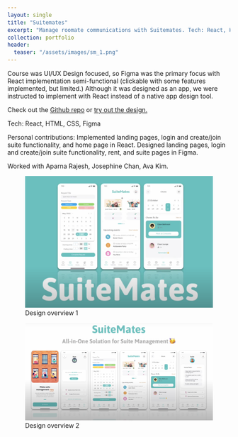 ```yaml
---
layout: single
title: "Suitemates"
excerpt: "Manage roomate communications with Suitemates. Tech: React, HTML, CSS, Figma"
collection: portfolio
header:
  teaser: "/assets/images/sm_1.png"
---
```



Course was UI/UX Design focused, so Figma was the primary focus with React implementation semi-functional (clickable with some features implemented, but limited.) Although it was designed as an app, we were instructed to implement with React instead of a native app design tool. 

Check out the [Github repo](https://github.com/jordenjoe/suitemates) or [try out the design.](https://jordenjoe.github.io/suitemates/)

Tech: React, HTML, CSS, Figma

Personal contributions: Implemented landing pages, login and create/join suite functionality, and home page in React. Designed landing pages, login and create/join suite functionality, rent, and suite pages in Figma.

Worked with Aparna Rajesh, Josephine Chan, Ava Kim.


 <figure>
	<img src='/assets/images/sm_1.png'>
	<figcaption>Design overview 1</figcaption>
</figure>
 <figure>
	<img src='/assets/images/sm_2.png'>
	<figcaption>Design overview 2</figcaption>
</figure>